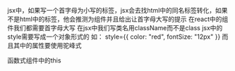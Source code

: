 
jsx中，如果写一个首字母为小写的标签，jsx会去找html中的同名标签转化，如果不是html中的标签，他会推测为组件并且给出让首字母大写的提示
在react中的组件我们都需要首字母大写
在jsx中我们写类名用className而不是class
jsx中的style需要写成一个对象形式的
如：
style={{
  color: "red",
  fontSize: "12px"
}}
而且其中的属性要使用驼峰式


函数式组件中的this
<script type="text/babel">
  function MyComponent() {
    console.log(this) // 这里的this是undefined，因为代码经过babel翻译后会开启严格模式，严格模式不允许函数式的组件this指向Window
    return <h2>简单组件</h2>
  }
</script>